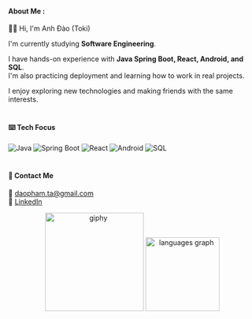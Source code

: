 #### About Me :
✌🏻 Hi, I'm Anh Đào (Toki) 

I'm currently studying **Software Engineering**.  

I have hands-on experience with **Java Spring Boot, React, Android, and SQL**.  
I'm also practicing deployment and learning how to work in real projects.  

I enjoy exploring new technologies and making friends with the same interests.  

#

#### ⌨️ Tech Focus
![Java](https://img.shields.io/badge/Java-ED8B00?style=for-the-badge&logo=openjdk&logoColor=white)
![Spring Boot](https://img.shields.io/badge/Spring_Boot-6DB33F?style=for-the-badge&logo=springboot&logoColor=white)
![React](https://img.shields.io/badge/React-20232A?style=for-the-badge&logo=react&logoColor=61DAFB)
![Android](https://img.shields.io/badge/Android-3DDC84?style=for-the-badge&logo=android&logoColor=white)
![SQL](https://img.shields.io/badge/SQL-336791?style=for-the-badge&logo=postgresql&logoColor=white)

#

#### 📍 Contact Me  
📧 daopham.ta@gmail.com  
🔗 [LinkedIn](https://www.linkedin.com/in/daopham-ta/)  


<div align="center">
  <img src="https://i.pinimg.com/originals/fe/b6/b6/feb6b68d5ffc34b5f5f03f72b035f04e.gif" alt="giphy" width="200px"/>
  <img src="https://github-readme-stats.vercel.app/api/top-langs?username=toki-ai&locale=en&hide_title=false&layout=compact&card_width=320&langs_count=8&theme=dracula&hide_border=false" height="150" alt="languages graph"  />
</div>
